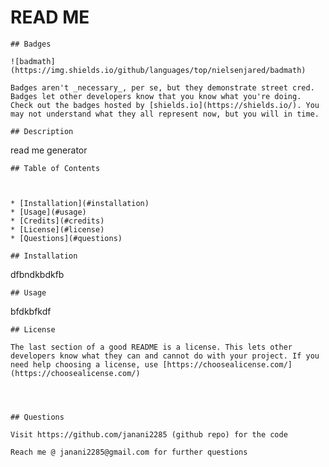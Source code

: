 # READ ME

    ## Badges
    
    ![badmath](https://img.shields.io/github/languages/top/nielsenjared/badmath)
    
    Badges aren't _necessary_, per se, but they demonstrate street cred. Badges let other developers know that you know what you're doing. Check out the badges hosted by [shields.io](https://shields.io/). You may not understand what they all represent now, but you will in time.
   
    ## Description 
    
   read me generator
    
    
    ## Table of Contents 
    
   
    
    * [Installation](#installation)
    * [Usage](#usage)
    * [Credits](#credits)
    * [License](#license)
    * [Questions](#questions)
    
    ## Installation
    
   dfbndkbdkfb
    
    
    ## Usage 
    
   bfdkbfkdf
    
     
    ## License
    
    The last section of a good README is a license. This lets other developers know what they can and cannot do with your project. If you need help choosing a license, use [https://choosealicense.com/](https://choosealicense.com/)
    
    
    
    
    ## Questions
    
    Visit https://github.com/janani2285 (github repo) for the code

    Reach me @ janani2285@gmail.com for further questions
    
    